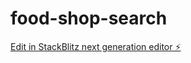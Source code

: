 # food-shop-search

[Edit in StackBlitz next generation editor ⚡️](https://stackblitz.com/~/github.com/tktcorporation/food-shop-search)